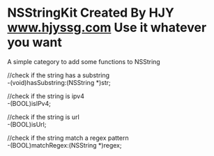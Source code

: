 NSStringKit
Created By HJY
www.hjyssg.com
Use it whatever you want
===========

A simple category to add some functions to NSString


//check if the string has a substring       
-(void)hasSubstring:(NSString *)str;

//check if the string is ipv4     
-(BOOL)isIPv4;

//check if the string is url      
-(BOOL)isUrl;

//check if the string match a regex pattern   
-(BOOL)matchRegex:(NSString *)regex;

